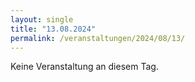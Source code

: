 ```yaml
---
layout: single
title: "13.08.2024"
permalink: /veranstaltungen/2024/08/13/
---
```


Keine Veranstaltung an diesem Tag.
